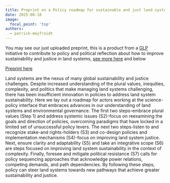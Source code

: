 ```yaml
---
title: Preprint on a Policy roadmap for sustainable and just land systems
date: 2025-06-18
image:
  focal_point: 'top'
authors: 
  - patrick-meyfroidt
---
```


You may see our just uploaded preprint, this is a product from a [GLP](https://glp.earth/) initiative to contribute to policy and political reflection about how to improve sustainability and justice in land systems, [see more here](https://papers.ssrn.com/sol3/papers.cfm?abstract_id=5296609#) and below

<!--more-->

[Preprint here](https://papers.ssrn.com/sol3/papers.cfm?abstract_id=5296609#)

Land systems are the nexus of many global sustainability and justice challenges. Despite increased understanding of the plural values, inequities, complexity, and politics that make managing land systems challenging, there has been insufficient innovation in policies to address land system sustainability. Here we lay out a roadmap for actors working at the science-policy interface that embraces advances in our understanding of land systems and environmental governance. The first two steps-embrace plural values (Step 1) and address systemic issues (S2)-focus on reexamining the goals and direction of policies, overcoming paradigms that have locked in a limited set of unsuccessful policy levers. The next two steps-listen to and recognize stake-and rights-holders (S3) and co-design policies and implementation mechanisms (S4)-focus on improving land system justice. Next, ensure clarity and adaptability (S5) and take an integrative scope (S6) are steps focused on improving land system sustainability in the context of complexity. Finally, foresee and mitigate political resistance (S7) calls for policy sequencing approaches that acknowledge power relations, competing demands, and path dependencies. By following these steps, policy can steer land systems towards new pathways that achieve greater sustainability and justice. 
